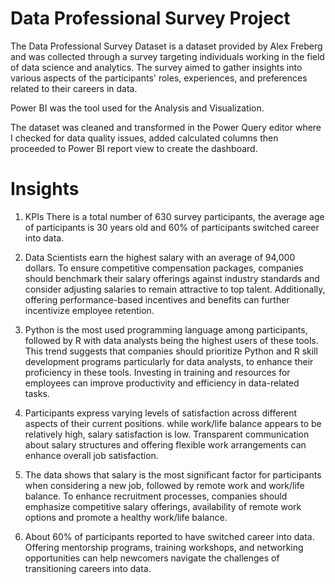 # Data Professional Survey Project

The Data Professional Survey Dataset is a dataset provided by Alex Freberg and was collected through a survey targeting individuals working in the field of data science and analytics. The survey aimed to gather insights into various aspects of the participants' roles, experiences, and preferences related to their careers in data.

Power BI was the tool used for the Analysis and Visualization.

The dataset was cleaned and transformed in the Power Query editor where I checked for data quality issues, added calculated columns then proceeded to Power BI  report view to create the dashboard. 

# Insights
1. KPIs
There is a total number of 630 survey participants, the average age of participants  is 30 years old and 60% of participants switched career into data.

2. Data Scientists earn the highest salary with an average of 94,000 dollars. To ensure competitive compensation packages, companies should benchmark their salary offerings against industry standards and consider adjusting salaries to remain attractive to top talent. Additionally, offering performance-based incentives and benefits can further incentivize employee retention.

3. Python is the most used programming language among participants, followed by R with data analysts being the highest users of these tools. This trend suggests that companies should prioritize Python and R skill development programs  particularly for data analysts, to enhance their proficiency in these tools. Investing in training and resources for employees can improve productivity and efficiency in data-related tasks. 

4. Participants express varying levels of satisfaction across different aspects of their current positions. while work/life balance appears to be relatively high, salary satisfaction is low. Transparent communication about salary structures and offering flexible work arrangements can enhance overall job satisfaction.

5. The data shows that salary is the most significant factor for participants when considering a new job, followed by remote work and work/life balance. To enhance recruitment processes, companies should emphasize competitive salary offerings, availability of remote work options and promote a healthy work/life balance.

6. About 60% of participants reported to have switched career into data. Offering mentorship programs, training workshops, and networking opportunities can help newcomers navigate the challenges of transitioning careers into data. 
